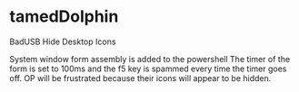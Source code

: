 # tamedDolphin
BadUSB Hide Desktop Icons


System window form assembly is added to the powershell
The timer of the form is set to 100ms and the f5 key is spammed every time the timer goes off.
OP will be frustrated because their icons will appear to be hidden.
